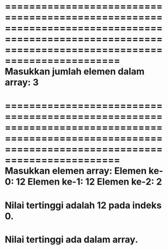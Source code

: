 =====================================================================================================================================================
Masukkan jumlah elemen dalam array: 3
=====================================================================================================================================================
=====================================================================================================================================================
Masukkan elemen array:
Elemen ke-0: 12
Elemen ke-1: 12
Elemen ke-2: 2
=====================================================================================================================================================
Nilai tertinggi adalah 12 pada indeks 0.
=====================================================================================================================================================
Nilai tertinggi ada dalam array.
=====================================================================================================================================================
